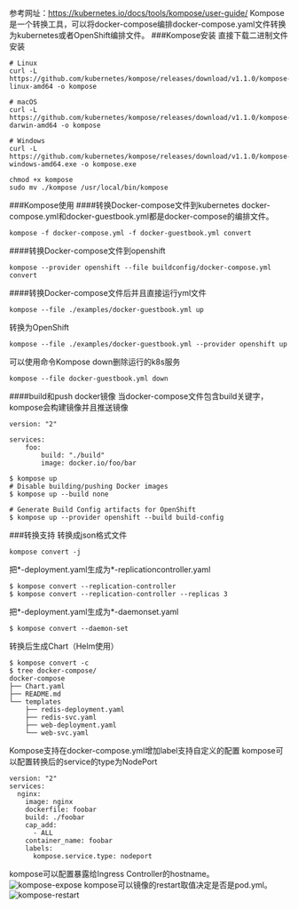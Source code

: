 参考网址：https://kubernetes.io/docs/tools/kompose/user-guide/
Kompose是一个转换工具，可以将docker-compose编排docker-compose.yaml文件转换为kubernetes或者OpenShift编排文件。
###Kompose安装
直接下载二进制文件安装
```
# Linux
curl -L https://github.com/kubernetes/kompose/releases/download/v1.1.0/kompose-linux-amd64 -o kompose

# macOS
curl -L https://github.com/kubernetes/kompose/releases/download/v1.1.0/kompose-darwin-amd64 -o kompose

# Windows
curl -L https://github.com/kubernetes/kompose/releases/download/v1.1.0/kompose-windows-amd64.exe -o kompose.exe

chmod +x kompose
sudo mv ./kompose /usr/local/bin/kompose
```
###Kompose使用
####转换Docker-compose文件到kubernetes
docker-compose.yml和docker-guestbook.yml都是docker-compose的编排文件。
```
kompose -f docker-compose.yml -f docker-guestbook.yml convert
```
####转换Docker-compose文件到openshift
```
kompose --provider openshift --file buildconfig/docker-compose.yml convert
```
####转换Docker-compose文件后并且直接运行yml文件
```
kompose --file ./examples/docker-guestbook.yml up
```
转换为OpenShift
```
kompose --file ./examples/docker-guestbook.yml --provider openshift up
```
可以使用命令Kompose down删除运行的k8s服务
```
kompose --file docker-guestbook.yml down
```
####build和push docker镜像
当docker-compose文件包含build关键字，kompose会构建镜像并且推送镜像
```
version: "2"

services:
    foo:
        build: "./build"
        image: docker.io/foo/bar
```
```
$ kompose up
# Disable building/pushing Docker images
$ kompose up --build none

# Generate Build Config artifacts for OpenShift
$ kompose up --provider openshift --build build-config
```
###转换支持
转换成json格式文件
```
kompose convert -j
```
把*-deployment.yaml生成为*-replicationcontroller.yaml
```
$ kompose convert --replication-controller
$ kompose convert --replication-controller --replicas 3
```
把*-deployment.yaml生成为*-daemonset.yaml
```
$ kompose convert --daemon-set
```
转换后生成Chart（Helm使用）
```
$ kompose convert -c
$ tree docker-compose/
docker-compose
├── Chart.yaml
├── README.md
└── templates
    ├── redis-deployment.yaml
    ├── redis-svc.yaml
    ├── web-deployment.yaml
    └── web-svc.yaml
```
Kompose支持在docker-compose.yml增加label支持自定义的配置
kompose可以配置转换后的service的type为NodePort
```
version: "2"
services:
  nginx:
    image: nginx
    dockerfile: foobar
    build: ./foobar
    cap_add:
      - ALL
    container_name: foobar
    labels:
      kompose.service.type: nodeport
```
kompose可以配置暴露给Ingress Controller的hostname。
![kompose-expose](./images/kompose-expose.png "kompose-expose")
kompose可以镜像的restart取值决定是否是pod.yml。
![kompose-restart](./images/kompose-restart.png "kompose-restart")